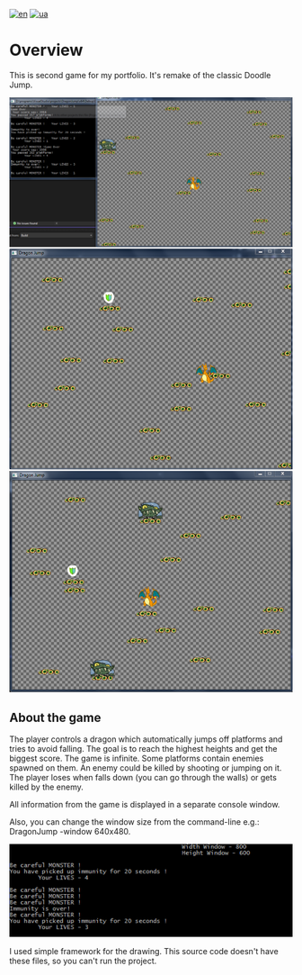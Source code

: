 [![en](https://img.shields.io/badge/Language-English-red.svg)](https://github.com/adven12/Dragon_Jump/blob/master/README.md)
[![ua](https://img.shields.io/badge/Language-Ukrainian-green.svg)](https://github.com/adven12/Dragon_Jump/blob/master/README.ua.md)

# **Overview**<br />
This is second game for my portfolio. It's remake of the classic Doodle Jump.

![image](https://github.com/adven12/Dragon_Jump/blob/master/Data/ImagesReadme/4.PNG)
![image](https://github.com/adven12/Dragon_Jump/blob/master/Data/ImagesReadme/3.PNG)
![image](https://github.com/adven12/Dragon_Jump/blob/master/Data/ImagesReadme/2.PNG)

## **About the game**<br />
The player controls a dragon which automatically jumps off platforms and tries to avoid falling. The goal is to reach the highest heights and get the biggest score. The game is infinite. Some platforms contain enemies spawned on them. An enemy could be killed by shooting or jumping on it. The player loses when falls down (you can go through the walls) or gets killed by the enemy.

All information from the game is displayed in a separate console window.

Also, you can change the window size from the command-line e.g.: DragonJump -window 640x480.

![image](https://github.com/adven12/Dragon_Jump/blob/master/Data/ImagesReadme/1.PNG)

I used simple framework for the drawing. This source code doesn't have these files, so you can't run the project.
